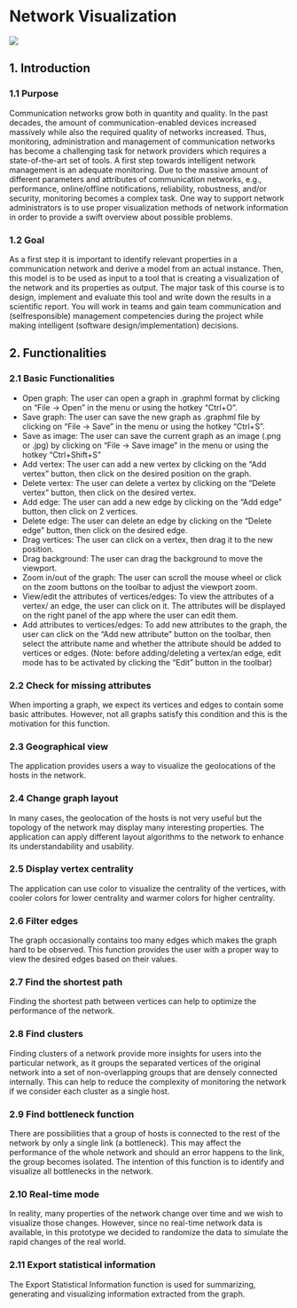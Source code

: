 # Network Visualization
![](https://i.imgur.com/6veSWH9.png)
## 1. Introduction
### 1.1 Purpose  
Communication networks grow both in quantity and quality. In the past decades, the
amount of communication-enabled devices increased massively while also the required
quality of networks increased. Thus, monitoring, administration and management of
communication networks has become a challenging task for network providers which
requires a state-of-the-art set of tools.
A first step towards intelligent network management is an adequate monitoring. Due
to the massive amount of different parameters and attributes of communication networks,
e.g., performance, online/offline notifications, reliability, robustness, and/or security,
monitoring becomes a complex task. One way to support network administrators is
to use proper visualization methods of network information in order to provide a swift
overview about possible problems. 
### 1.2 Goal
As a first step it is important to identify relevant
properties in a communication network
and derive a model from an actual instance.
Then, this model is to be used as input to a
tool that is creating a visualization of the network
and its properties as output. The major
task of this course is to design, implement
and evaluate this tool and write down the results
in a scientific report. You will work in
teams and gain team communication and (selfresponsible)
management competencies during
the project while making intelligent (software
design/implementation) decisions.
## 2. Functionalities
### 2.1 Basic Functionalities
- Open graph: The user can open a graph in .graphml format by clicking on “File → Open” in the menu or using the hotkey “Ctrl+O”.
-	Save graph: The user can save the new graph as .graphml file by clicking on “File → Save” in the menu or using the hotkey “Ctrl+S”.
-	Save as image: The user can save the current graph as an image (.png or .jpg) by clicking on “File → Save image” in the menu or using the hotkey “Ctrl+Shift+S”
-	Add vertex: The user can add a new vertex by clicking on the “Add vertex” button, then click on the desired position on the graph.
-	Delete vertex: The user can delete a vertex by clicking on the “Delete vertex” button, then click on the desired vertex.
-	Add edge: The user can add a new edge by clicking on the “Add edge” button, then click on 2 vertices.
-	Delete edge: The user can delete an edge by clicking on the “Delete edge” button, then click on the desired edge.
-	Drag vertices: The user can click on a vertex, then drag it to the new position.
-	Drag background: The user can drag the background to move the viewport.
-	Zoom in/out of the graph: The user can scroll the mouse wheel or click on the zoom buttons on the toolbar to adjust the viewport zoom.
-	View/edit the attributes of vertices/edges: To view the attributes of a vertex/ an edge, the user can click on it. The attributes will be displayed on the right panel of the app where the user can edit them.
-	Add attributes to vertices/edges: To add new attributes to the graph, the user can click on the “Add new attribute” button on the toolbar, then select the attribute name and whether the attribute should be added to vertices or edges.
(Note: before adding/deleting a vertex/an edge, edit mode has to be activated by clicking the “Edit” button in the toolbar)
### 2.2 Check for missing attributes
When importing a graph, we expect its vertices and edges to contain some basic attributes. However, not all graphs satisfy this condition and this is the motivation for this function.
### 2.3 Geographical view
The application provides users a way to visualize the geolocations of the hosts in the network. 
### 2.4 Change graph layout
In many cases, the geolocation of the hosts is not very useful but the topology of the network may display many interesting properties. The application can apply different layout algorithms to the network to enhance its understandability and usability.
### 2.5 Display vertex centrality
The application can use color to visualize the centrality of the vertices, with cooler colors for lower centrality and warmer colors for higher centrality.
### 2.6 Filter edges
The graph occasionally contains too many edges which makes the graph hard to be observed. This function provides the user with a proper way to view the desired edges based on their values.
### 2.7 Find the shortest path
Finding the shortest path between vertices can help to optimize the performance of the network.
### 2.8 Find clusters
Finding clusters of a network provide more insights for users into the particular network, as it groups the separated vertices of the original network into a set of non-overlapping groups that are densely connected internally. This can help to reduce the complexity of monitoring the network if we consider each cluster as a single host.
### 2.9 Find bottleneck function
There are possibilities that a group of hosts is connected to the rest of the network by only a single link (a bottleneck). This may affect the performance of the whole network and should an error happens to the link, the group becomes isolated. The intention of this function is to identify and visualize all bottlenecks in the network.
### 2.10 Real-time mode
In reality, many properties of the network change over time and we wish to visualize those changes. However, since no real-time network data is available, in this prototype we decided to randomize the data to simulate the rapid changes of the real world.
### 2.11 Export statistical information
The Export Statistical Information function is used for summarizing, generating and visualizing information extracted from the graph. 
